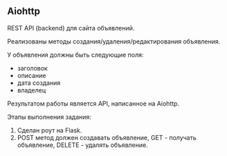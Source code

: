 ## Aiohttp

REST API (backend) для сайта объявлений.

Реализованы методы создания/удаления/редактирования объявления.    

У объявления должны быть следующие поля: 
- заголовок
- описание
- дата создания
- владелец

Результатом работы является API, написанное на Aiohttp.

Этапы выполнения задания:

1. Сделан роут на Flask.
2. POST метод должен создавать объявление, GET - получать объявление, DELETE - удалять объявление.
